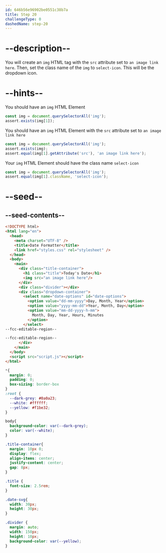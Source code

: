 ```yaml
---
id: 646b56e96902be0551c38b7a
title: Step 20
challengeType: 0
dashedName: step-20
---
```


# --description--

You will create an `img` HTML tag with the `src` attribute set to `an image link here`. Then, set the class name of the `img` to `select-icon`. This will be the dropdown icon.

# --hints--

You should have an `img` HTML Element 

```js
const img = document.querySelectorAll('img');
assert.exists(img[1]);
```

You should have an `img` HTML Element with the `src` attribute set to `an image link here`

```js
const img = document.querySelectorAll('img');
assert.exists(img);
assert.equal(img[1].getAttribute('src'), 'an image link here');
```

Your `img` HTML Element should have the class name `select-icon`

```js
const img = document.querySelectorAll('img');
assert.equal(img[1].className, 'select-icon');
```

# --seed--

## --seed-contents--

```html
<!DOCTYPE html>
<html lang="en">
  <head>
    <meta charset="UTF-8" />
    <title>Date Formatter</title>
    <link href="styles.css" rel="stylesheet" />
  </head>
  <body>
    <main>
      <div class="title-container">
        <h1 class="title">Today's Date</h1>
        <img src="an image link here"/>
      </div>
      <div class="divider"></div>
      <div class="dropdown-container">
        <select name="date-options" id="date-options">
          <option value="dd-mm-yyyy">Day, Month, Year</option>
          <option value="yyyy-mm-dd">Year, Month, Day</option>
          <option value="mm-dd-yyyy-h-mm">
            Month, Day, Year, Hours, Minutes
          </option>
        </select>
--fcc-editable-region--

--fcc-editable-region--
      </div>
    </main>
  </body>
  <script src="script.js"></script>
</html>
```

```css
*{
  margin: 0;
  padding: 0;
  box-sizing: border-box
}
:root {
  --dark-grey: #0a0a23;
  --white: #ffffff;
  --yellow: #f1be32;
}

body{
  background-color: var(--dark-grey);
  color: var(--white);
}

.title-container{
  margin: 10px 0;
  display: flex;
  align-items: center;
  justify-content: center;
  gap: 8px;
}

.title {
  font-size: 2.5rem;
}

.date-svg{
  width: 30px;
  height: 30px;
}

.divider {
  margin: auto;
  width: 150px;
  height: 10px;
  background-color: var(--yellow);
}

```
